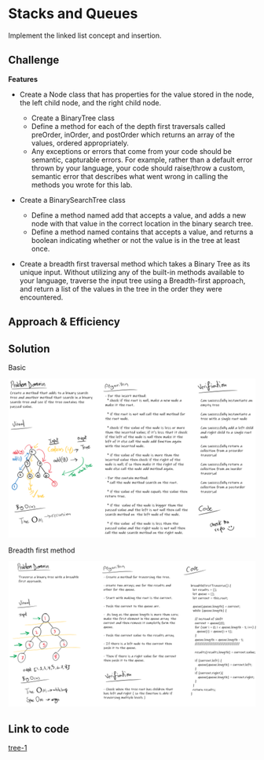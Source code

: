 # Stacks and Queues
Implement the linked list concept and insertion.

## Challenge

**Features**
  - Create a Node class that has properties for the value stored in the node, the left child node, and the right child node.
    * Create a BinaryTree class
    * Define a method for each of the depth first traversals called preOrder, inOrder, and postOrder which returns an array of the values, ordered appropriately.
    * Any exceptions or errors that come from your code should be semantic, capturable errors. For example, rather than a default error thrown by your language, your code should raise/throw a custom, semantic error that describes what went wrong in calling the methods you wrote for this lab.

 - Create a BinarySearchTree class
   * Define a method named add that accepts a value, and adds a new node with that value in the correct location in the binary search tree.
   * Define a method named contains that accepts a value, and returns a boolean indicating whether or not the value is in the tree at least once.

- Create a breadth first traversal method which takes a Binary Tree as its unique input. Without utilizing any of the built-in methods available to your language, traverse the input tree using a Breadth-first approach, and return a list of the values in the tree in the order they were encountered.

## Approach & Efficiency


## Solution

Basic

![tree-1](../assets/binary-search-tree.png)

Breadth first method

![breadth-first](../assets/breadth-first.png)


## Link to code
[tree-1](./tree.js)
